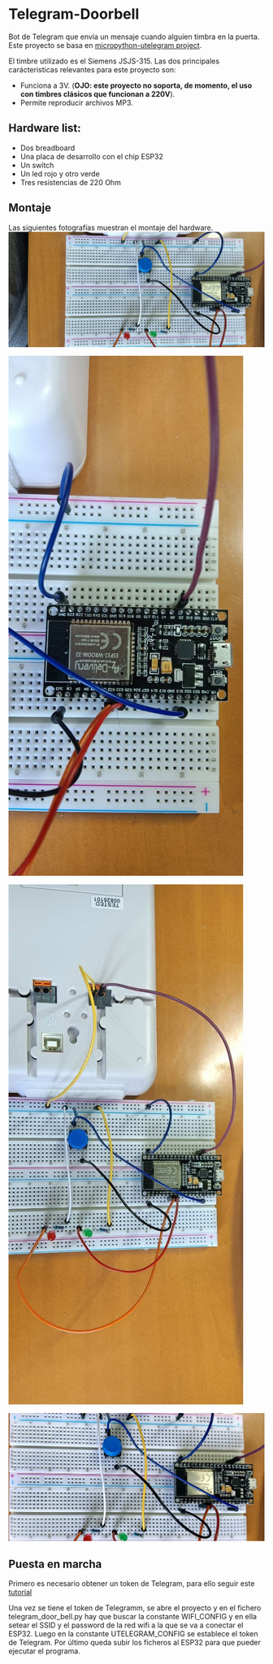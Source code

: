 # Telegram-Doorbell
Bot de Telegram que envía un mensaje cuando alguien timbra en la puerta. Este proyecto se basa en [micropython-utelegram project](https://github.com/jordiprats/micropython-utelegram). 

El timbre utilizado es el Siemens JSJS-315. Las dos principales carácteristicas relevantes para este proyecto son: 
* Funciona a 3V. (**OJO: este proyecto no soporta, de momento, el uso con timbres clásicos que funcionan a 220V**).
* Permite reproducir archivos MP3. 

## Hardware list:
* Dos breadboard
* Una placa de desarrollo con el chip ESP32
* Un switch
* Un led rojo y otro verde
* Tres resistencias de 220 Ohm

## Montaje
Las siguientes fotografías muestran el montaje del hardware.
![Alt text](https://github.com/infdsc02/Telegram-Doorbell/blob/main/assemble%20images/img1.jpg?raw=true)

![Alt text](https://github.com/infdsc02/Telegram-Doorbell/blob/main/assemble%20images/img2.jpg?raw=true)

![Alt text](https://github.com/infdsc02/Telegram-Doorbell/blob/main/assemble%20images/img3.jpg?raw=true)

![Alt text](https://github.com/infdsc02/Telegram-Doorbell/blob/main/assemble%20images/img4.jpg?raw=true)



## Puesta en marcha
Primero es necesario obtener un token de Telegram, para ello seguir este [tutorial](https://blog.330ohms.com/2021/03/09/crea-tu-propio-bot-de-telegram-con-esp32/)

Una vez se tiene el token de Telegramm, se abre el proyecto y en el fichero telegram_door_bell.py hay que buscar la constante WIFI_CONFIG y en ella setear el SSID y el password de la red wifi a la que se va a conectar el ESP32. Luego en la constante UTELEGRAM_CONFIG se establece el token de Telegram. Por último queda subir los ficheros al ESP32 para que pueder ejecutar el programa.
